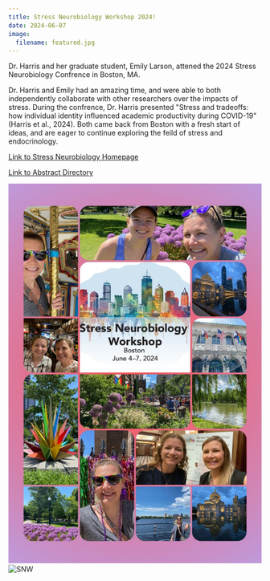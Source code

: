 ```yaml
---
title: Stress Neurobiology Workshop 2024!
date: 2024-06-07
image:
  filename: featured.jpg
---
```

Dr. Harris and her graduate student, Emily Larson, attened the 2024 Stress Neurobiology Confrence in Boston, MA.
<!--more-->

Dr. Harris and Emily had an amazing time, and were able to both independently collaborate with other researchers over the impacts of stress. During the confrence, Dr. Harris presented "Stress and tradeoffs: how individual identity influenced academic productivity during COVID-19" (Harris et al., 2024).  Both came back from Boston with a fresh start of ideas, and are eager to continue exploring the feild of stress and endocrinology.

[Link to Stress Neurobiology Homepage](https://www.stress2024.com/)

[Link to Abstract Directory](https://docs.google.com/document/d/1YBes_J4gVYa3HKvws-6KeQSqHEU-e2xu0rGxlOvxNe0/edit)


![Collage_SNW](https://github.com/breanna-n-harris/Harris-lab-website/blob/main/content/post/Stress_Neuro/featured.jpg)
![SNW](https://images.squarespace-cdn.com/content/v1/63921ba43013422d088b1b66/bacc8baa-9fd5-4bc9-b174-d2f4d9886652/SNW+Logo.jpg?format=2500w)

